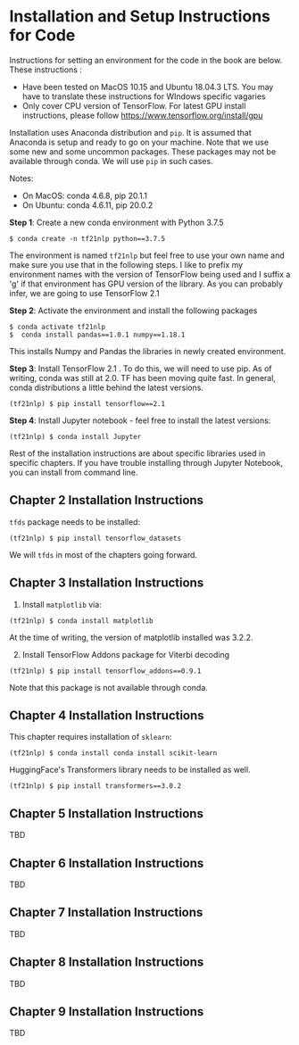 # Installation and Setup Instructions for Code

Instructions for setting an environment for the code in the book are below. These instructions :

- Have been tested on MacOS 10.15 and Ubuntu 18.04.3 LTS. You may have to translate these instructions for WIndows specific vagaries
- Only cover CPU version of TensorFlow. For latest GPU install instructions, please follow <https://www.tensorflow.org/install/gpu>

Installation uses Anaconda distribution and `pip`. It is assumed that Anaconda is setup and ready to go on your machine. Note that we use some new and some uncommon packages. These packages may not be available through conda. We will use `pip` in such cases.

Notes:

- On MacOS: conda 4.6.8, pip 20.1.1
- On Ubuntu: conda 4.6.11, pip 20.0.2

**Step 1**: Create a new conda environment with Python 3.7.5

```
$ conda create -n tf21nlp python==3.7.5
```

The environment is named `tf21nlp` but feel free to use your own name and make sure you use that in the following steps. I like to prefix my environment names with the version of TensorFlow being used and I suffix a 'g' if that environment has GPU version of the library. As you can probably infer, we are going to use TensorFlow 2.1

**Step 2**: Activate the environment and install the following packages

```
$ conda activate tf21nlp
$  conda install pandas==1.0.1 numpy==1.18.1
```

This installs Numpy and Pandas the libraries in newly created environment.

**Step 3**: Install TensorFlow 2.1 . To do this, we will need to use pip. As of writing, conda was still at 2.0\. TF has been moving quite fast. In general, conda distributions a little behind the latest versions.

```
(tf21nlp) $ pip install tensorflow==2.1
```

**Step 4**: Install Jupyter notebook - feel free to install the latest versions:

```
(tf21nlp) $ conda install Jupyter
```

Rest of the installation instructions are about specific libraries used in specific chapters. If you have trouble installing through Jupyter Notebook, you can install from command line.

## Chapter 2 Installation Instructions

`tfds` package needs to be installed:

```
(tf21nlp) $ pip install tensorflow_datasets
```

We will `tfds` in most of the chapters going forward.

## Chapter 3 Installation Instructions

1. Install `matplotlib` via:

  ```
  (tf21nlp) $ conda install matplotlib
  ```

  At the time of writing, the version of matplotlib installed was 3.2.2.

2. Install TensorFlow Addons package for Viterbi decoding

  ```
  (tf21nlp) $ pip install tensorflow_addons==0.9.1
  ```

  Note that this package is not available through conda.

## Chapter 4 Installation Instructions

This chapter requires installation of `sklearn`:

```
(tf21nlp) $ conda install conda install scikit-learn
```

HuggingFace's Transformers library needs to be installed as well.

```
(tf21nlp) $ pip install transformers==3.0.2
```

## Chapter 5 Installation Instructions

TBD

## Chapter 6 Installation Instructions

TBD

## Chapter 7 Installation Instructions

TBD

## Chapter 8 Installation Instructions

TBD

## Chapter 9 Installation Instructions

TBD
